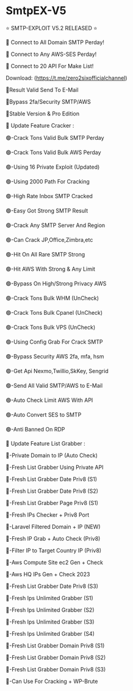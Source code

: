 # SmtpEX-V5

⭐️ SMTP-EXPLOIT V5.2 RELEASED ⭐️


📶 Connect to All Domain SMTP Perday!

📶 Connect to Any AWS-SES Perday!

📶 Connect to 20 API For Make List!

Download: (https://t.me/zero2sixofficialchannel)

🔵Result Valid Send To E-Mail

🔵Bypass 2fa/Security SMTP/AWS

🔵Stable Version & Pro Edition



👑 Update Feature Cracker :

🟢-Crack Tons Valid Bulk SMTP Perday

🟢-Crack Tons Valid Bulk AWS Perday

🟢-Using 16 Private Exploit (Updated)

🟢-Using 2000 Path For Cracking

🟢-High Rate Inbox SMTP Cracked

🟢-Easy Got Strong SMTP Result

🟢-Crack Any SMTP Server And Region

🟢-Can Crack JP,Office,Zimbra,etc

🟢-Hit On All Rare SMTP Strong

🟢-Hit AWS With Strong & Any Limit

🟢-Bypass On High/Strong Privacy AWS

🟢-Crack Tons Bulk WHM (UnCheck)

🟢-Crack Tons Bulk Cpanel (UnCheck)

🟢-Crack Tons Bulk VPS (UnCheck)

🟢-Using Config Grab For Crack SMTP

🟢-Bypass Security AWS 2fa, mfa, hsm

🟢-Get Api Nexmo,Twillio,SkKey, Sengrid

🟢-Send All Valid SMTP/AWS to E-Mail

🟢-Auto Check Limit AWS With API

🟢-Auto Convert SES to SMTP

🟢-Anti Banned On RDP


👑 Update Feature List Grabber :

🔵-Private Domain to IP (Auto Check)

🔵-Fresh List Grabber Using Private API

🔵-Fresh List Grabber Date Priv8 (S1)

🔵-Fresh List Grabber Date Priv8 (S2)

🔵-Fresh List Grabber Page Priv8 (S1)

🔵-Fresh IPs Checker + Priv8 Port

🔵-Laravel Filtered Domain + IP (NEW)

🔵-Fresh IP Grab + Auto Check (Priv8)

🔵-Filter IP to Target Country IP (Priv8)

🔵-Aws Compute Site ec2 Gen + Check

🔵-Aws HQ IPs Gen + Check 2023

🔵-Fresh List Grabber Date Priv8 (S3)

🔵-Fresh Ips Unlimited Grabber (S1)

🔵-Fresh Ips Unlimited Grabber (S2)

🔵-Fresh Ips Unlimited Grabber (S3)

🔵-Fresh Ips Unlimited Grabber (S4)

🔵-Fresh List Grabber Domain Priv8 (S1)

🔵-Fresh List Grabber Domain Priv8 (S2)

🔵-Fresh List Grabber Domain Priv8 (S3)

🔵-Can Use For Cracking + WP-Brute

